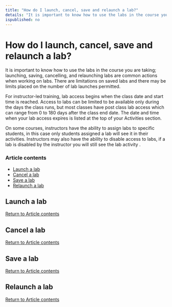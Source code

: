 ```yaml
---
title: "How do I launch, cancel, save and relaunch a lab?"
details: "It is important to know how to use the labs in the course you are taking; launching, saving, cancelling, and relaunching labs are common actions when working on labs. There are limitations on saved labs and there may be limits placed on the number of lab launches permitted."
ispublished: no
---
```


# How do I launch, cancel, save and relaunch a lab?

It is important to know how to use the labs in the course you are taking; launching, saving, cancelling, and relaunching labs are common actions when working on labs. There are limitations on saved labs and there may be limits placed on the number of lab launches permitted. 

For instructor-led training, lab access begins when the class date and start time is reached. Access to labs can be limited to be available only during the days the class runs, but most classes have post class lab access which can range from 0 to 180 days after the class end date. The date and time when your lab access expires is listed at the top of your Activities section.



On some courses, instructors have the ability to assign labs to specific students, in this case only students assigned a lab will see it in their activities. Instructors may also have the ability to disable access to labs, if a lab is disabled by the instructor you will still see the lab activity . 


### Article contents
* [Launch a lab](#lauch-a-lab)
* [Cancel a lab](#cancel-a-lab)
* [Save a lab](#save-a-lab)
* [Relaunch a lab](#relauch-a-lab)

## Launch a lab



[Return to Article contents](#article-contents)
## Cancel a lab



[Return to Article contents](#article-contents)
## Save a lab



[Return to Article contents](#article-contents)
## Relaunch a lab



[Return to Article contents](#article-contents)
